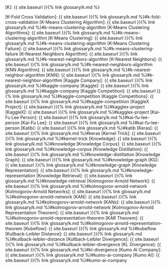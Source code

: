 [K]: {{ site.baseurl }}{% link glossary/k.md %}

[K-Fold Cross Validation]: {{ site.baseurl }}{% link glossary/k.md %}#k-fold-cross-validation
[K-Means Clustering Algorithm]: {{ site.baseurl }}{% link glossary/k.md %}#k-means-clustering-algorithm
[K-Means Clustering Algorithms]: {{ site.baseurl }}{% link glossary/k.md %}#k-means-clustering-algorithm
[K-Means Clustering]: {{ site.baseurl }}{% link glossary/k.md %}#k-means-clustering-algorithm
[K-Means Clustering Failure]: {{ site.baseurl }}{% link glossary/k.md %}#k-means-clustering-failure
[K-Nearest Neighbors Algorithm]: {{ site.baseurl }}{% link glossary/k.md %}#k-nearest-neighbors-algorithm
[K-Nearest Neighbors]: {{ site.baseurl }}{% link glossary/k.md %}#k-nearest-neighbors-algorithm
[KNN Algorithm]: {{ site.baseurl }}{% link glossary/k.md %}#k-nearest-neighbor-algorithm
[KNN]: {{ site.baseurl }}{% link glossary/k.md %}#k-nearest-neighbor-algorithm
[Kaggle Company]: {{ site.baseurl }}{% link glossary/k.md %}#kaggle-company
[Kaggle]: {{ site.baseurl }}{% link glossary/k.md %}#kaggle-company
[Kaggle Competition]: {{ site.baseurl }}{% link glossary/k.md %}#kaggle-competition
[Kaggle Competitions]: {{ site.baseurl }}{% link glossary/k.md %}#kaggle-competition
[KaggleX Project]: {{ site.baseurl }}{% link glossary/k.md %}#kagglex-project
[KaggleX]: {{ site.baseurl }}{% link glossary/k.md %}#kagglex-project
[Kai-Fu Lee Person]: {{ site.baseurl }}{% link glossary/k.md %}#kai-fu-lee-person
[Kai-Fu Lee]: {{ site.baseurl }}{% link glossary/k.md %}#kai-fu-lee-person
[Katib]: {{ site.baseurl }}{% link glossary/k.md %}#katib
[Keras]: {{ site.baseurl }}{% link glossary/k.md %}#keras
[Kernel Trick]: {{ site.baseurl }}{% link glossary/k.md %}#kernel-trick
[Knowledge]: {{ site.baseurl }}{% link glossary/k.md %}#knowledge
[Knowledge Corpus]: {{ site.baseurl }}{% link glossary/k.md %}#knowledge-corpus
[Knowledge Distillation]: {{ site.baseurl }}{% link glossary/k.md %}#knowledge-distillation
[Knowledge Graph]: {{ site.baseurl }}{% link glossary/k.md %}#knowledge-graph
[KG]: {{ site.baseurl }}{% link glossary/k.md %}#knowledge-graph
[Knowledge Representation]: {{ site.baseurl }}{% link glossary/k.md %}#knowledge-representation
[Knowledge Retrieval]: {{ site.baseurl }}{% link glossary/k.md %}#knowledge-retrieval
[Kolmogorov-Arnold Network]: {{ site.baseurl }}{% link glossary/k.md %}#kolmogorov-arnold-network
[Kolmogorov-Arnold Networks]: {{ site.baseurl }}{% link glossary/k.md %}#kolmogorov-arnold-network
[KAN]: {{ site.baseurl }}{% link glossary/k.md %}#kolmogorov-arnold-network
[KANs]: {{ site.baseurl }}{% link glossary/k.md %}#kolmogorov-arnold-network
[Kolmogorov-Arnold Representation Theorem]: {{ site.baseurl }}{% link glossary/k.md %}#kolmogorov-arnold-representation-theorem
[KAR Theorem]: {{ site.baseurl }}{% link glossary/k.md %}#kolmogorov-arnold-representation-theorem
[Kubeflow]: {{ site.baseurl }}{% link glossary/k.md %}#kubeflow
[Kullback-Leibler Distance]: {{ site.baseurl }}{% link glossary/k.md %}#kullback-leibler-distance
[Kullback-Leibler Divergence]: {{ site.baseurl }}{% link glossary/k.md %}#kullback-leibler-divergence
[KL Divergence]: {{ site.baseurl }}{% link glossary/k.md %}#kl-divergence
[Kumo AI Company]: {{ site.baseurl }}{% link glossary/k.md %}#kumo-ai-company
[Kumo AI]: {{ site.baseurl }}{% link glossary/k.md %}#kumo-ai-company
